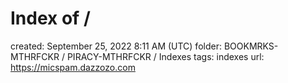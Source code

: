 # Index of /

created: September 25, 2022 8:11 AM (UTC)
folder: BOOKMRKS-MTHRFCKR / PIRACY-MTHRFCKR / Indexes
tags: indexes
url: https://micspam.dazzozo.com